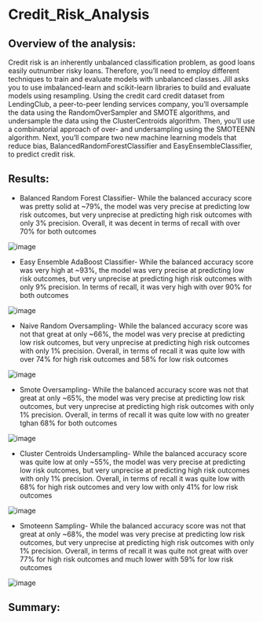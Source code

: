 # Credit_Risk_Analysis

## Overview of the analysis:

Credit risk is an inherently unbalanced classification problem, as good loans easily outnumber risky loans. Therefore, you’ll need to employ different techniques to train and evaluate models with unbalanced classes. Jill asks you to use imbalanced-learn and scikit-learn libraries to build and evaluate models using resampling. Using the credit card credit dataset from LendingClub, a peer-to-peer lending services company, you’ll oversample the data using the RandomOverSampler and SMOTE algorithms, and undersample the data using the ClusterCentroids algorithm. Then, you’ll use a combinatorial approach of over- and undersampling using the SMOTEENN algorithm. Next, you’ll compare two new machine learning models that reduce bias, BalancedRandomForestClassifier and EasyEnsembleClassifier, to predict credit risk. 

## Results: 

* Balanced Random Forest Classifier- While the balanced accuracy score was pretty solid at ~79%, the model was very precise at predicting low risk outcomes, but very unprecise at predicting high risk outcomes with only 3% precision. Overall, it was decent in terms of recall with over 70% for both outcomes

![image](https://user-images.githubusercontent.com/70483866/104131993-fc8bd680-533f-11eb-8cdd-7d6f0522e664.png)

* Easy Ensemble AdaBoost Classifier- While the balanced accuracy score was very high at ~93%, the model was very precise at predicting low risk outcomes, but very unprecise at predicting high risk outcomes with only 9% precision. In terms of recall, it was very high with over 90% for both outcomes

![image](https://user-images.githubusercontent.com/70483866/104132026-470d5300-5340-11eb-9c4d-0e8a9631fe75.png)

* Naive Random Oversampling- While the balanced accuracy score was not that great at only ~66%, the model was very precise at predicting low risk outcomes, but very unprecise at predicting high risk outcomes with only 1% precision. Overall, in terms of recall it was quite low with over 74% for high risk outcomes and 58% for low risk outcomes

![image](https://user-images.githubusercontent.com/70483866/104132060-9489c000-5340-11eb-8978-5b01ccea625e.png)

* Smote Oversampling- While the balanced accuracy score was not that great at only ~65%, the model was very precise at predicting low risk outcomes, but very unprecise at predicting high risk outcomes with only 1% precision. Overall, in terms of recall it was quite low with no greater tghan 68% for both outcomes

![image](https://user-images.githubusercontent.com/70483866/104132121-f4806680-5340-11eb-810c-94373ddfd86e.png)

* Cluster Centroids Undersampling- While the balanced accuracy score was quite low at only ~55%, the model was very precise at predicting low risk outcomes, but very unprecise at predicting high risk outcomes with only 1% precision. Overall, in terms of recall it was quite low with 68% for high risk outcomes and very low with only 41% for low risk outcomes

![image](https://user-images.githubusercontent.com/70483866/104132144-137ef880-5341-11eb-8144-b3a5c37a93ad.png)

* Smoteenn Sampling- While the balanced accuracy score was not that great at only ~68%, the model was very precise at predicting low risk outcomes, but very unprecise at predicting high risk outcomes with only 1% precision. Overall, in terms of recall it was quite not great with over 77% for high risk outcomes and much lower with 59% for low risk outcomes

![image](https://user-images.githubusercontent.com/70483866/104132181-3d381f80-5341-11eb-803d-f86df28a854a.png)

## Summary:
